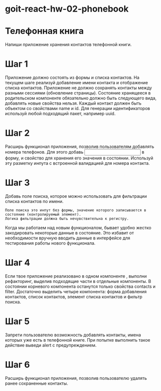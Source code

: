 # goit-react-hw-02-phonebook

# Телефонная книга

Напиши приложение хранения контактов телефонной книги.

# Шаг 1

Приложение должно состоять из формы и списка контактов. На текущем шаге реализуй добавление имени контакта и отображение списка контактов. Приложение не должно сохранять контакты между разными сессиями (обновление страницы).
Состояние хранящееся в родительском компоненте <App> обязательно должно быть следующего вида, добавлять новые свойства нельзя.
Каждый контакт должен быть объектом со свойствами name и id. Для генерации идентификаторов используй любой подходящий пакет, например uuid. 

# Шаг 2

Расширь функционал приложения, позволив пользователям добавлять номера телефонов. Для этого добавь <input type="tel"> в форму, и свойство для хранения его значения в состоянии.
Используй эту разметку инпута с встроенной валидацией для номера контакта.

# Шаг 3

Добавь поле поиска, которое можно использовать для фильтрации списка контактов по имени.

    Поле поиска это инпут без формы, значение которого записывается в состояние (контролируемый элемент).
    Логика фильтрации должна быть нечувствительна к регистру.

Когда мы работаем над новым функционалом, бывает удобно жестко закодировать некоторые данные в состояние. Это избавит от необходимости вручную вводить данные в интерфейсе для тестирования работы нового функционала. 

# Шаг 4

Если твое приложение реализовано в одном компоненте <App>, выполни рефакторинг, выделив подходящие части в отдельные компоненты. В состоянии корневого компонента <App> останутся только свойства contacts и filter.
Достаточно выделить четыре компонента: форма добавления контактов, список контактов, элемент списка контактов и фильтр поиска.

# Шаг 5

Запрети пользователю возможность добавлять контакты, имена которых уже есть в телефонной книге. При попытке выполнить такое действие выведи alert с предупреждением.

# Шаг 6

Расширь функционал приложения, позволив пользователю удалять ранее сохраненные контакты.
